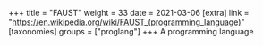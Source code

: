 +++
title = "FAUST"
weight = 33
date = 2021-03-06
[extra]
link = "https://en.wikipedia.org/wiki/FAUST_(programming_language)"
[taxonomies]
groups = ["proglang"]
+++
A programming language

